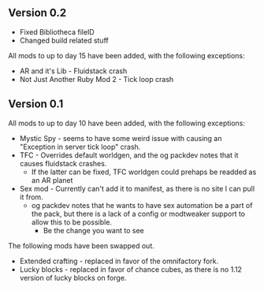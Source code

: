 ## Version 0.2
* Fixed Bibliotheca fileID
* Changed build related stuff

All mods to up to day 15 have been added, with the following exceptions:
* AR and it's Lib - Fluidstack crash
* Not Just Another Ruby Mod 2 - Tick loop crash
 
## Version 0.1

All mods to up to day 10 have been added, with the following exceptions:

* Mystic Spy - seems to have some weird issue with causing an "Exception in server tick loop" crash.
* TFC - Overrides default worldgen, and the og packdev notes that it causes fluidstack crashes.
   * If the latter can be fixed, TFC worldgen could prehaps be readded as an AR planet
* Sex mod - Currently can't add it to manifest, as there is no site I can pull it from.
   * og packdev notes that he wants to have sex automation be a part of the pack, but there is a lack of a config or modtweaker support to allow this to be possible.
     * Be the change you want to see

The following mods have been swapped out.
* Extended crafting - replaced in favor of the omnifactory fork.
* Lucky blocks - replaced in favor of chance cubes, as there is no 1.12 version of lucky blocks on forge.

